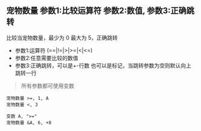 ## 宠物数量 参数1:比较运算符 参数2:数值, 参数3:正确跳转
比较当宠物数量，最少为 0 最大为 5，正确跳转


- 参数1:运算符 (==|!=|>|>=|<|<=)
- 参数2:任意需要比较的数值
- 参数3:正确跳转，可以是+-行数 也可以是标记，当跳转参数为空则默认向上跳转一行



> 所有参数都可使用变数

```
宠物数量 >=, 1, A
宠物数量 <, 3

变数 A, ">="
宠物数量 &A, 6, +8


```